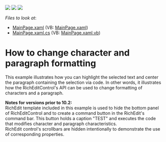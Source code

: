 <!-- default badges list -->
![](https://img.shields.io/endpoint?url=https://codecentral.devexpress.com/api/v1/VersionRange/128606487/11.2.5%2B)
[![](https://img.shields.io/badge/Open_in_DevExpress_Support_Center-FF7200?style=flat-square&logo=DevExpress&logoColor=white)](https://supportcenter.devexpress.com/ticket/details/E2295)
[![](https://img.shields.io/badge/📖_How_to_use_DevExpress_Examples-e9f6fc?style=flat-square)](https://docs.devexpress.com/GeneralInformation/403183)
<!-- default badges end -->
<!-- default file list -->
*Files to look at*:

* [MainPage.xaml](./CS/DXRichEdit_SL_Formatting/MainPage.xaml) (VB: [MainPage.xaml](./VB/DXRichEdit_SL_Formatting/MainPage.xaml))
* [MainPage.xaml.cs](./CS/DXRichEdit_SL_Formatting/MainPage.xaml.cs) (VB: [MainPage.xaml.vb](./VB/DXRichEdit_SL_Formatting/MainPage.xaml.vb))
<!-- default file list end -->
# How to change character and paragraph formatting


<p>This example illustrates how you can highlight the selected text and center the paragraph containing the selection via code. In other words, it illustrates how the RichEditControl's API can be used to change formatting of characters and a paragraph.</p><p><strong>Notes for versions prior </strong><strong>to </strong><strong>10.2:</strong><br />
RichEdit template included in this example is used to hide the bottom panel of RichEditControl and to create a command button in the RichEdit's command bar. This button holds a caption "TEST" and executes the code that modifies character and paragraph characteristics.<br />
RichEdit control's scrollbars are hidden intentionally to demonstrate the use of corresponding properties.</p>

<br/>


